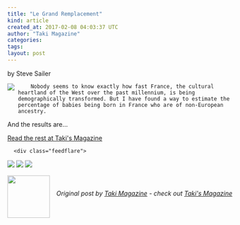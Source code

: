 ```yaml
---
title: "Le Grand Remplacement"
kind: article
created_at: 2017-02-08 04:03:37 UTC
author: "Taki Magazine"
categories: 
tags: 
layout: post
---
```

by Steve Sailer<br>
	  

<img src="http://takimag.com/images/uploads/bigstock--165731819.jpg" style="float:left;margin-right:8px;">
	






	
		Nobody seems to know exactly how fast France, the cultural heartland of the West over the past millennium, is being demographically transformed. But I have found a way to estimate the percentage of babies being born in France who are of non-European ancestry.

And the results are...
	<p><a href="http://takimag.com/article/le_grand_remplacement_steve_sailer">Read the rest at Taki's Magazine</a></p>
						
	  
	  
	  
	  <div class="feedflare">
<a href="http://feeds.feedburner.com/~ff/takimag?a=KoUKJs9iR8M:W6Z1a5DgQhM:yIl2AUoC8zA"><img src="http://feeds.feedburner.com/~ff/takimag?d=yIl2AUoC8zA" border="0"></a> <a href="http://feeds.feedburner.com/~ff/takimag?a=KoUKJs9iR8M:W6Z1a5DgQhM:qj6IDK7rITs"><img src="http://feeds.feedburner.com/~ff/takimag?d=qj6IDK7rITs" border="0"></a> <a href="http://feeds.feedburner.com/~ff/takimag?a=KoUKJs9iR8M:W6Z1a5DgQhM:gIN9vFwOqvQ"><img src="http://feeds.feedburner.com/~ff/takimag?i=KoUKJs9iR8M:W6Z1a5DgQhM:gIN9vFwOqvQ" border="0"></a>
</div><img src="http://feeds.feedburner.com/~r/takimag/~4/KoUKJs9iR8M" height="1" width="1" alt=""><div class="author">
  <img src="http://takimag.com/images/global/taki_tm_v2.png" style="width: 96px; height: 96;">
  <span style="position: absolute; padding: 32px 15px;">
    <i>Original post by <a href="http://twitter.com/takimag">Taki Magazine</a> - check out <a href="http://takimag.com/article/">Taki&#39;s Magazine</a></i>
  </span>
</div>
